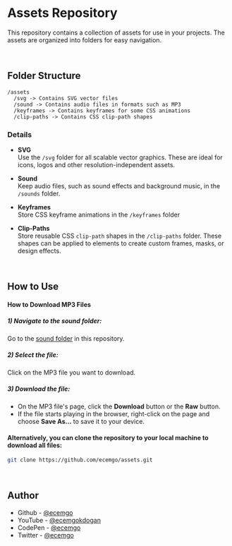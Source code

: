 # Assets Repository

This repository contains a collection of assets for use in your projects. The assets are organized into folders for easy navigation.

<br>

## Folder Structure

```
/assets
  /svg -> Contains SVG vector files
  /sound -> Contains audio files in formats such as MP3
  /keyframes -> Contains keyframes for some CSS animations
  /clip-paths -> Contains CSS clip-path shapes
```

### Details

- **SVG**  
  Use the `/svg` folder for all scalable vector graphics. These are ideal for icons, logos and other resolution-independent assets.

- **Sound**  
  Keep audio files, such as sound effects and background music, in the `/sounds` folder.

- **Keyframes**  
  Store CSS keyframe animations in the `/keyframes` folder

- **Clip-Paths**  
  Store reusable CSS `clip-path` shapes in the `/clip-paths` folder. These shapes can be applied to elements to create custom frames, masks, or design effects.

<br>

## How to Use

#### How to Download MP3 Files

##### 1) Navigate to the sound folder:

Go to the [sound folder](https://github.com/ecemgo/assets/tree/main/sound) in this repository.

##### 2) Select the file:

Click on the MP3 file you want to download.

##### 3) Download the file:

- On the MP3 file's page, click the <b>Download</b> button or the <b>Raw</b> button.
- If the file starts playing in the browser, right-click on the page and choose <b>Save As...</b> to save it to your device.

#### Alternatively, you can clone the repository to your local machine to download all files:

```bash
git clone https://github.com/ecemgo/assets.git
```

<br>

## Author

- Github - [@ecemgo](https://github.com/ecemgo)
- YouTube - [@ecemgokdogan](https://www.youtube.com/channel/UCktkPv17cw27PaFGcnZa_aQ)
- CodePen - [@ecemgo](https://codepen.io/ecemgo)
- Twitter - [@ecemgo](https://twitter.com/ecemgo)
